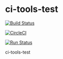 # ci-tools-test

[![Build Status](https://travis-ci.org/amazingguni/ci-tools-test.svg?branch=master)](https://travis-ci.org/amazingguni/ci-tools-test)

[![CircleCI](https://circleci.com/gh/amazingguni/ci-tools-test.svg?style=svg)](https://circleci.com/gh/amazingguni/ci-tools-test)  

[![Run Status](https://api.shippable.com/projects/5a2f3399cf141c0700be7994/badge?branch=master)](https://app.shippable.com/github/amazingguni/ci-tools-test)

ci-tools-test
